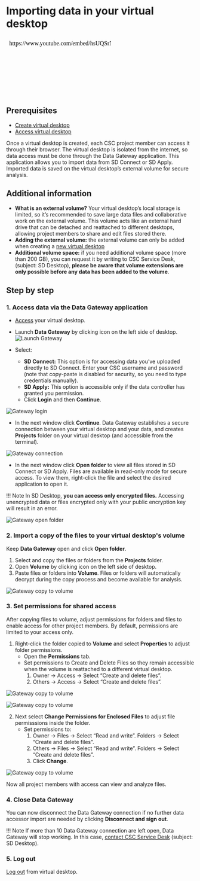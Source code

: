 # Importing data in your virtual desktop

<iframe width="280" height="155" srcdoc="https://www.youtube.com/embed/hsUQSrNpaf8" title="YouTube video player" frameborder="0" allow="accelerometer; autoplay; clipboard-write; encrypted-media; gyroscope; picture-in-picture" allowfullscreen></iframe>

## Prerequisites
* [Create virtual desktop](sd-desktop-create.md)
* [Access virtual desktop](sd-desktop-access-vm.md)

Once a virtual desktop is created, each CSC project member can access it through their browser. The virtual desktop is isolated from the internet, so data access must be done through the Data Gateway application. This application allows you to import data from SD Connect or SD Apply. Imported data is saved on the virtual desktop’s external volume for secure analysis.

## Additional information

* **What is an external volume?** Your virtual desktop’s local storage is limited, so it’s recommended to save large data files and collaborative work on the external volume. This volume acts like an external hard drive that can be detached and reattached to different desktops, allowing project members to share and edit files stored there.
* **Adding the external volume:** the external volume can only be added when creating a [new virtual desktop](../sensitive-data/sd-desktop-create.md)
* **Additional volume space:** if you need additional volume space (more than 200 GB), you can request it by writing to CSC Service Desk, (subject: SD Desktop), **please be aware that volume extensions are only possible before any data has been added to the volume**.


## Step by step

### 1. Access data via the Data Gateway application

* [Access](sd-desktop-access-vm.md) your virtual desktop.
* Launch **Data Gateway** by clicking icon on the left side of desktop.
![Launch Gateway](https://a3s.fi/docs-files/sensitive-data/SD_Desktop/Desktop_LaunchGateway1.png)

* Select:
    * **SD Connect:** This option is for accessing data you’ve uploaded directly to SD Connect. Enter your CSC username and password (note that copy-paste is disabled for security, so you need to type credentials manually).
    * **SD Apply:** This option is accessible only if the data controller has granted you permission.
    * Click **Login** and then **Continue**.

![Gateway login](https://a3s.fi/docs-files/sensitive-data/SD_Desktop/Desktop_LaunchGateway2.png)


* In the next window click **Continue**. Data Gateway establishes a secure connection between your virtual desktop and your data, and creates **Projects** folder on your virtual desktop (and accessible from the terminal).

![Gateway connection](https://a3s.fi/docs-files/sensitive-data/SD_Desktop/Desktop_GatewayAccess1.png)


* In the next window click **Open folder** to view all files stored in SD Connect or SD Apply. Files are available in read-only mode for secure access. To view them, right-click the file and select the desired application to open it.

!!! Note
    In SD Desktop, **you can access only encrypted files.** Accessing unencrypted data or files encrypted only with your public encryption key will result in an error.

![Gateway open folder](https://a3s.fi/docs-files/sensitive-data/SD_Desktop/Desktop_GatewayAccess2.png)

### 2. Import a copy of the files to your virtual desktop's volume

Keep **Data Gateway** open and click **Open folder**.

1. Select and copy the files or folders from the **Projects** folder.
2. Open **Volume** by clicking icon on the left side of desktop.
3. Paste files or folders into **Volume**. Files or folders will automatically decrypt during the copy process and become available for analysis.

![Gateway copy to volume](https://a3s.fi/docs-files/sensitive-data/SD_Desktop/Desktop_GatewayAccess3.png)


### 3. Set permissions for shared access

After copying files to volume, adjust permissions for folders and files to enable access for other project members. By default, permissions are limited to your access only.

1. Right-click the folder copied to **Volume** and select **Properties** to adjust folder permissions.
    * Open the **Permissions** tab.
    * Set permissions to Create and Delete Files so they remain accessible when the volume is reattached to a different virtual desktop.
        1. Owner -> Access -> Select “Create and delete files”.
        2. Others -> Access -> Select “Create and delete files”.

![Gateway copy to volume](https://a3s.fi/docs-files/sensitive-data/SD_Desktop/Desktop_FolderPermissions1.png)

![Gateway copy to volume](https://a3s.fi/docs-files/sensitive-data/SD_Desktop/Desktop_FolderPermissions2.png)

2. Next select **Change Permissions for Enclosed Files** to adjust file permisssions inside the folder.
    * Set permissions to:
        1. Owner -> Files -> Select “Read and write”. Folders -> Select “Create and delete files”. 
        2. Others -> Files -> Select “Read and write”. Folders -> Select “Create and delete files”.
        3. Click **Change**.

![Gateway copy to volume](https://a3s.fi/docs-files/sensitive-data/SD_Desktop/Desktop_FolderPermissions3.png)

Now all project members with access can view and analyze files.

### 4. Close Data Gateway

You can now disconnect the Data Gateway connection if no further data accessor import are needed by clicking **Disconnect and sign out**.

!!! Note
    If more than 10 Data Gateway connection are left open, Data Gateway will stop working. In this case, [contact CSC Service Desk](../../support/contact.md) (subject: SD Desktop).


### 5. Log out

[Log out](sd-desktop-access-vm.md#log-out-from-virtual-desktop) from virtual desktop.


